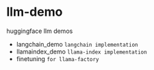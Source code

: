 # llm-demo
huggingface llm demos

- langchain_demo `langchain implementation`
- llamaindex_demo `llama-index implementation`
- finetuning `for llama-factory`